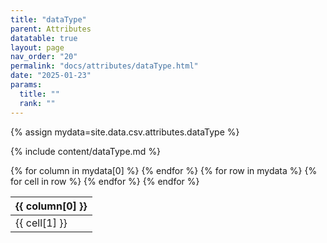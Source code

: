 ```yaml
---
title: "dataType"
parent: Attributes
datatable: true
layout: page
nav_order: "20"
permalink: "docs/attributes/dataType.html"
date: "2025-01-23"
params:
  title: ""
  rank: ""
---
```

{% assign mydata=site.data.csv.attributes.dataType %} 

{% include content/dataType.md %}

<table id="myTable" class="display" style="width:100%">
    <thead>
    {% for column in mydata[0] %}
        <th>{{ column[0] }}</th>
    {% endfor %}
    </thead>
    <tbody>
    {% for row in mydata %}
        <tr>
        {% for cell in row %}
            <td>{{ cell[1] }}</td>
        {% endfor %}
        </tr>
    {% endfor %}
    </tbody>
</table>
<script type="text/javascript">
  $(document).ready(function () {
    $('#myTable').DataTable({
      responsive: true,
      deferRender: false,
      paging: false,
      order: [],
    });
  });
</script>
